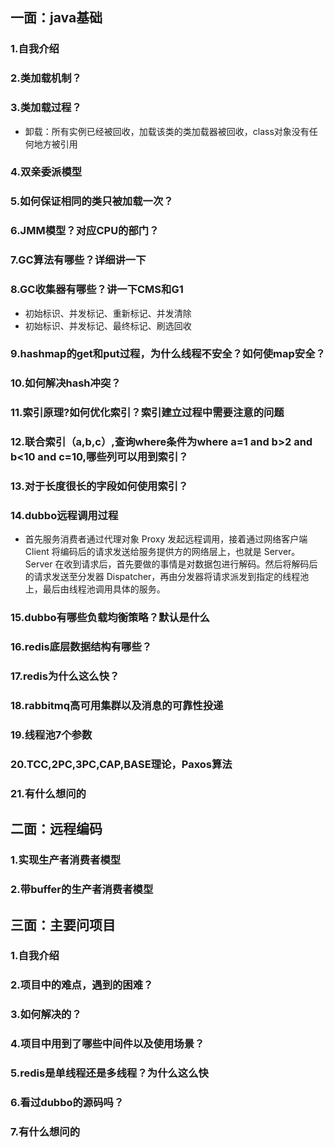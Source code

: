 ## 一面：java基础
### 1.自我介绍
### 2.类加载机制？
### 3.类加载过程？
* 卸载：所有实例已经被回收，加载该类的类加载器被回收，class对象没有任何地方被引用
### 4.双亲委派模型
### 5.如何保证相同的类只被加载一次？
### 6.JMM模型？对应CPU的部门？
### 7.GC算法有哪些？详细讲一下
### 8.GC收集器有哪些？讲一下CMS和G1
* 初始标识、并发标记、重新标记、并发清除
* 初始标识、并发标记、最终标记、刷选回收
### 9.hashmap的get和put过程，为什么线程不安全？如何使map安全？
### 10.如何解决hash冲突？
### 11.索引原理?如何优化索引？索引建立过程中需要注意的问题
### 12.联合索引（a,b,c）,查询where条件为where a=1 and b>2 and b<10 and c=10,哪些列可以用到索引？
### 13.对于长度很长的字段如何使用索引？
### 14.dubbo远程调用过程
* 首先服务消费者通过代理对象 Proxy 发起远程调用，接着通过网络客户端 Client 将编码后的请求发送给服务提供方的网络层上，也就是 Server。Server 在收到请求后，首先要做的事情是对数据包进行解码。然后将解码后的请求发送至分发器 Dispatcher，再由分发器将请求派发到指定的线程池上，最后由线程池调用具体的服务。
### 15.dubbo有哪些负载均衡策略？默认是什么
### 16.redis底层数据结构有哪些？
### 17.redis为什么这么快？
### 18.rabbitmq高可用集群以及消息的可靠性投递
### 19.线程池7个参数
### 20.TCC,2PC,3PC,CAP,BASE理论，Paxos算法
### 21.有什么想问的

## 二面：远程编码
### 1.实现生产者消费者模型
### 2.带buffer的生产者消费者模型

## 三面：主要问项目
### 1.自我介绍
### 2.项目中的难点，遇到的困难？
### 3.如何解决的？
### 4.项目中用到了哪些中间件以及使用场景？
### 5.redis是单线程还是多线程？为什么这么快
### 6.看过dubbo的源码吗？
### 7.有什么想问的
